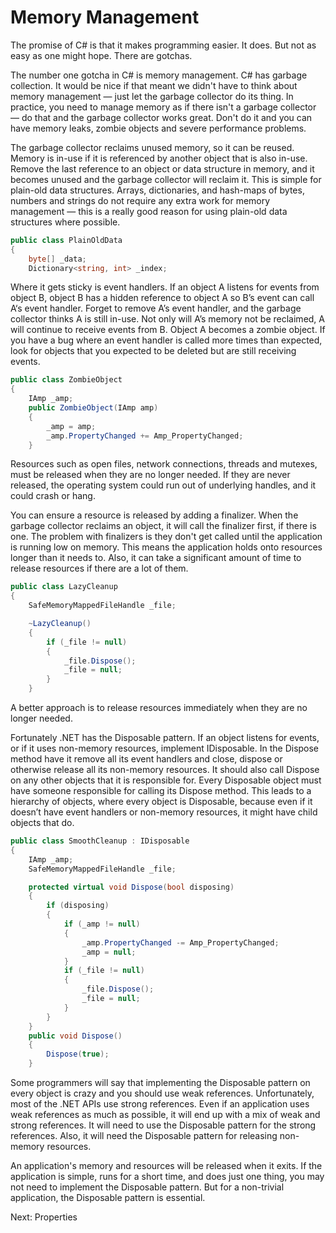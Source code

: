 ﻿# Memory Management

The promise of C# is that it makes programming easier. It does. But not as easy 
as one might hope. There are gotchas. 

The number one gotcha in C# is memory management. C# has garbage collection. 
It would be nice if that meant we didn't have to think about memory management 
— just let the garbage collector do its thing. In practice, you need to manage 
memory as if there isn't a garbage collector — do that and the garbage collector 
works great. Don't do it and you can have memory leaks, zombie objects and severe 
performance problems. 

The garbage collector reclaims unused memory, so it can be reused. Memory is 
in-use if it is referenced by another object that is also in-use. Remove the 
last reference to an object or data structure in memory, and it becomes unused 
and the garbage collector will reclaim it. This is simple for plain-old data 
structures. Arrays, dictionaries, and hash-maps of bytes, numbers and strings 
do not require any extra work for memory management — this is a really good 
reason for using plain-old data structures where possible. 

```csharp
public class PlainOldData
{
    byte[] _data;
    Dictionary<string, int> _index;
```

Where it gets sticky is event handlers. If an object A listens for events from 
object B, object B has a hidden reference to object A so B’s event can call A‘s 
event handler. Forget to remove A’s event handler, and the garbage collector 
thinks A is still in-use. Not only will A’s memory not be reclaimed, A will 
continue to receive events from B. Object A becomes a zombie object. If you have 
a bug where an event handler is called more times than expected, look for 
objects that you expected to be deleted but are still receiving events. 

```csharp
public class ZombieObject
{
    IAmp _amp;
    public ZombieObject(IAmp amp)
    {
        _amp = amp;
        _amp.PropertyChanged += Amp_PropertyChanged;
    }
```

Resources such as open files, network connections, threads and mutexes, must be
released when they are no longer needed. If they are never released, the operating
system could run out of underlying handles, and it could crash or hang. 

You can ensure a resource is released by adding a finalizer. When the garbage collector
reclaims an object, it will call the finalizer first, if there is one. The problem with
finalizers is they don't get called until the application is running low on memory. 
This means the application holds onto resources longer than it needs to. Also, it can 
take a significant amount of time to release resources if there are a lot of them. 

```csharp
public class LazyCleanup
{
    SafeMemoryMappedFileHandle _file;

    ~LazyCleanup()
    {
        if (_file != null)
        {
            _file.Dispose();
            _file = null;
        }
    }
```

A better approach is to release resources immediately when they are no longer needed. 

Fortunately .NET has the Disposable pattern. If an object listens for events, 
or if it uses non-memory resources, implement IDisposable. In the Dispose 
method have it remove all its event handlers and close, dispose or otherwise 
release all its non-memory resources. It should also call Dispose on any other 
objects that it is responsible for. Every Disposable object must have someone 
responsible for calling its Dispose method. This leads to a hierarchy of 
objects, where every object is Disposable, because even if it doesn’t have 
event handlers or non-memory resources, it might have child objects that do. 

```csharp
public class SmoothCleanup : IDisposable
{
    IAmp _amp;
    SafeMemoryMappedFileHandle _file;

    protected virtual void Dispose(bool disposing)
    {
        if (disposing)
        {
            if (_amp != null)
            {
                _amp.PropertyChanged -= Amp_PropertyChanged;
                _amp = null;
            }
            if (_file != null)
            {
                _file.Dispose();
                _file = null;
            }
        }
    }
    public void Dispose()
    {
        Dispose(true);
    }
````

Some programmers will say that implementing the Disposable pattern on every object is 
crazy and you should use weak references. Unfortunately, most of the .NET APIs use strong 
references. Even if an application uses weak references as much as possible, it will end 
up with a mix of weak and strong references. It will need to use the Disposable pattern 
for the strong references. Also, it will need the Disposable pattern for releasing 
non-memory resources. 

An application's memory and resources will be released when it exits. If the application 
is simple, runs for a short time, and does just one thing, you may not need to
implement the Disposable pattern. But for a non-trivial application, the Disposable 
pattern is essential. 

Next: Properties
